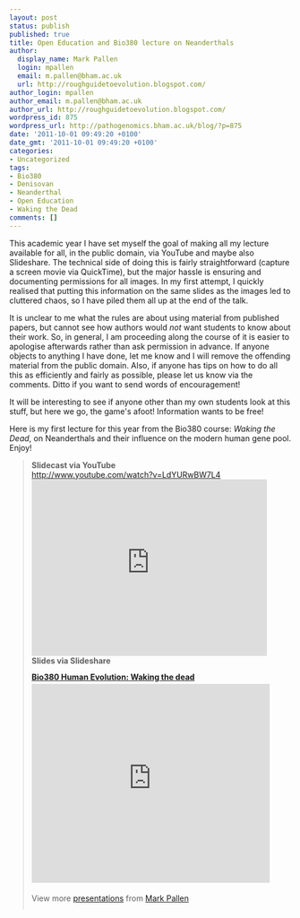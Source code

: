 ```yaml
---
layout: post
status: publish
published: true
title: Open Education and Bio380 lecture on Neanderthals
author:
  display_name: Mark Pallen
  login: mpallen
  email: m.pallen@bham.ac.uk
  url: http://roughguidetoevolution.blogspot.com/
author_login: mpallen
author_email: m.pallen@bham.ac.uk
author_url: http://roughguidetoevolution.blogspot.com/
wordpress_id: 875
wordpress_url: http://pathogenomics.bham.ac.uk/blog/?p=875
date: '2011-10-01 09:49:20 +0100'
date_gmt: '2011-10-01 09:49:20 +0100'
categories:
- Uncategorized
tags:
- Bio380
- Denisovan
- Neanderthal
- Open Education
- Waking the Dead
comments: []
---
```

<p>This academic year I have set myself the goal of making all my lecture available for all, in the public domain, via YouTube and maybe also Slideshare. The technical side of doing this is fairly straightforward (capture a screen movie via QuickTime), but the major hassle is ensuring and documenting permissions for all images. In my first attempt, I quickly realised that putting this information on the same slides as the images led to cluttered chaos, so I have piled them all up at the end of the talk.</p>
<div>
<p>It is unclear to me what the rules are about using material from published papers, but cannot see how authors would <em>not</em> want students to know about their work. So, in general, I am proceeding along the course of it is easier to apologise afterwards rather than ask permission in advance. If anyone objects to anything I have done, let me know and I will remove the offending material from the public domain. Also, if anyone has tips on how to do all this as efficiently and fairly as possible, please let us know via the comments. Ditto if you want to send words of encouragement!</p>
<p>It will be interesting to see if anyone other than my own students look at this stuff, but here we go, the game's afoot! Information wants to be free!</p>
</div>
<div>Here is my first lecture for this year from the Bio380 course: <em>Waking the Dead</em>, on Neanderthals and their influence on the modern human gene pool. Enjoy!</div>
<blockquote>
<div><strong>Slidecast via YouTube</strong></div>
<div><a href="http://www.youtube.com/watch?v=LdYURwBW7L4">http://www.youtube.com/watch?v=LdYURwBW7L4</a></div>
<div><iframe src="http://www.youtube.com/embed/LdYURwBW7L4" frameborder="0" width="420" height="315"></iframe></div>
<div><strong>Slides via Slideshare</strong></div>
<div id="__ss_9483679" style="width: 425px;"><strong style="display: block; margin: 12px 0 4px;"><a title="Bio380 Human Evolution: Waking the dead" href="http://www.slideshare.net/mpallen/bio380-human-evolution-waking-the-dead" target="_blank">Bio380 Human Evolution: Waking the dead</a></strong> <iframe src="http://www.slideshare.net/slideshow/embed_code/9483679" frameborder="0" marginwidth="0" marginheight="0" scrolling="no" width="425" height="355"></iframe></p>
<div style="padding: 5px 0 12px;">View more <a href="http://www.slideshare.net/" target="_blank">presentations</a> from <a href="http://www.slideshare.net/mpallen" target="_blank">Mark Pallen</a></div>
</div>
</blockquote>
